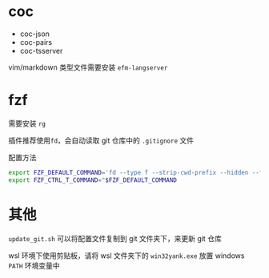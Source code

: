 # coc

- coc-json
- coc-pairs
- coc-tsserver

vim/markdown 类型文件需要安装 `efm-langserver`

# fzf

需要安装 `rg`

插件推荐使用`fd`，会自动读取 git 仓库中的 `.gitignore` 文件

配置方法

```sh
export FZF_DEFAULT_COMMAND='fd --type f --strip-cwd-prefix --hidden --follow --exclude .git'
export FZF_CTRL_T_COMMAND="$FZF_DEFAULT_COMMAND
```

# 其他

`update_git.sh` 可以将配置文件复制到 git 文件夹下，来更新 git 仓库

wsl 环境下使用剪贴板，请将 wsl 文件夹下的 `win32yank.exe` 放置 windows `PATH` 环境变量中
